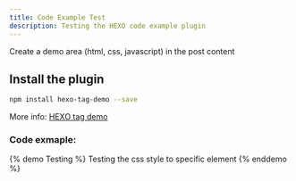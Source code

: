 ```yaml
---
title: Code Example Test
description: Testing the HEXO code example plugin
---
```

Create a demo area (html, css, javascript) in the post content

## Install the plugin


``` bash
npm install hexo-tag-demo --save
```

More info: [HEXO tag demo](https://github.com/laomao800/hexo-tag-demo)

### Code exmaple:

{% demo Testing %}
  <intro>
  Testing the css style to specific element
  </intro>
  <template>
  <div class="circle-wrap">
    <div class="circle"> 
      <div class="line">
      </div>
    </div>
  </div>
  </template>
  <style>
  .circle-wrap{
    width:60px;
    height:60px;
    position:relative;
  }
  .circle{
    border:1px solid #fff;
    border-radius:50%;
    position:absolute;
    width:60px;
    height:60px;
    left:50%;
    top:50%;
    transform:translate(-50%, -50%);
  }
  .circle::after{
    position:absolute;
    width:1px;
    height:1px;
    left:50%;
    top:50%;
    background-color:#fff;
    opacity:0.5;
    border-radius:50%;
    content:"";
    display:block;
    transform:translate(-50%, -50%);
    animation: zoomOut 1.5s ease infinite;
  }
  .circle .line{
    width:50%;
    height:1px;
    background-color:transparent;
    position:absolute;
    top:calc(50% - 1px);
    transform-origin:right;
    animation: animate 5s linear infinite;
  }
  .circle .line::before{
    content:"";
    width:5px;
    height:5px;
    background-color:#fff;
    border-radius:50%;
    display:block;
    top:-2px;
    left:-3px;
    position:absolute;
  }
  @keyframes animate { 
     0% { 
      transform:rotate(0deg); 
      } 
    100% { 
      transform:rotate(-360deg); 
      } 
  }
   @keyframes zoomOut { 
     0% { 
      transform:scale(0);
      opacity:0.5;
      } 
    50%, 100% { 
      transform:scale(60);
      opacity:0;
      } 
      
  }
  </style>
{% enddemo %}